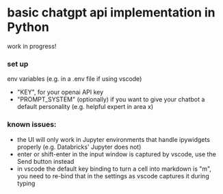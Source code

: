 # basic chatgpt api implementation in Python

work in progress!

### set up 
env variables (e.g. in a .env file if using vscode) 
- "KEY", for your openai API key 
- "PROMPT_SYSTEM" (optionally) if you want to give your chatbot a default personality (e.g. helpful expert in area x)

### known issues:
- the UI will only work in Jupyter environments that handle ipywidgets properly (e.g. Databricks' Jupyter does not)
- enter or shift-enter in the input window is captured by vscode, use the Send button instead
- in vscode the default key binding to turn a cell into markdown is "m", you need to re-bind that in the settings as vscode captures it during typing
